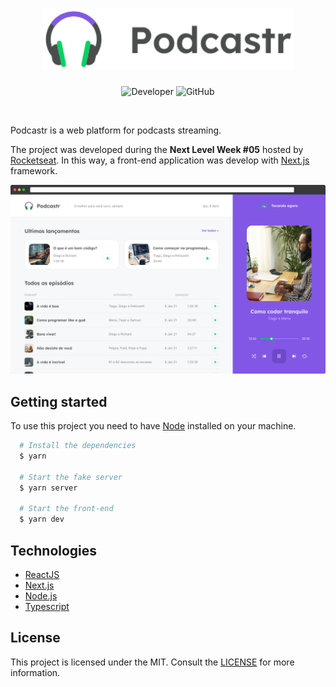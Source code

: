 <h1 align="center">
  <img alt="Podcastr logo " title="Podcastr" src="./public/logo.svg" width="400px" />
</h1>

<p align="center">
  <img alt="Developer" src="https://img.shields.io/badge/developer-jfilipedias-blue">
  <img alt="GitHub" src="https://img.shields.io/github/license/jfilipedias/podcastr">
</p>
<br>

Podcastr is a web platform for podcasts streaming.

The project was developed during the **Next Level Week #05** hosted by [Rocketseat](https://rocketseat.com.br/). In this way, a front-end application was develop with [Next.js](https://nextjs.org/) framework.

<img alt="Podcastr interface" src="./public/app-preview.png" />

## Getting started
To use this project you need to have [Node](https://nodejs.org/en/) installed on your machine.


```sh
  # Install the dependencies
  $ yarn

  # Start the fake server
  $ yarn server

  # Start the front-end
  $ yarn dev
```


## Technologies
- [ReactJS](https://reactjs.org/)
- [Next.js](https://nextjs.org/)
- [Node.js](https://nodejs.org)
- [Typescript](https://www.typescriptlang.org/)

## License
This project is licensed under the MIT. Consult the [LICENSE](LICENSE) for more information.
